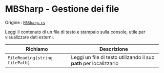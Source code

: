 # MBSharp - Gestione dei file

Origine : [`MBSharp.cs`](../../../MBSharp.cs)

Leggi il contenuto di un file di testo e stampalo sulla console, utile per visualizzare dati esterni.

| Richiamo | Descrizione |
|--------------------------|--------------|
| `FileReading(string filePath)` | Leggi un file di testo utilizando il suo **path** per localizzarlo|